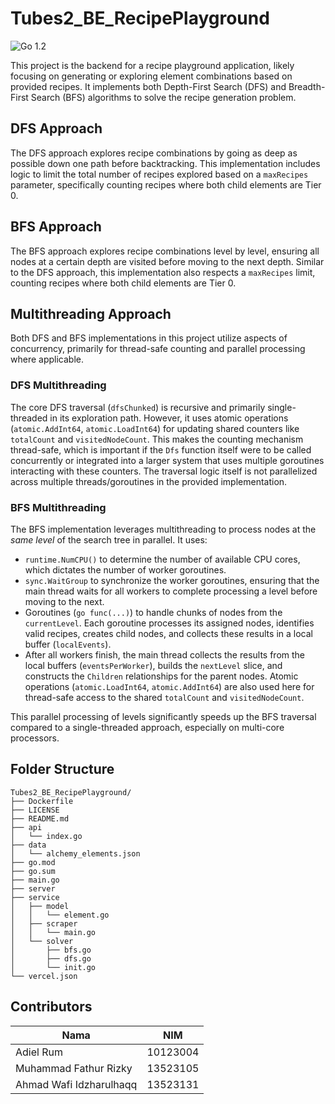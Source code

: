 # Tubes2_BE_RecipePlayground
![Go 1.2](https://img.shields.io/badge/Go-1.2-blue.svg)

This project is the backend for a recipe playground application, likely focusing on generating or exploring element combinations based on provided recipes. It implements both Depth-First Search (DFS) and Breadth-First Search (BFS) algorithms to solve the recipe generation problem.

## DFS Approach

The DFS approach explores recipe combinations by going as deep as possible down one path before backtracking. This implementation includes logic to limit the total number of recipes explored based on a `maxRecipes` parameter, specifically counting recipes where both child elements are Tier 0.

## BFS Approach

The BFS approach explores recipe combinations level by level, ensuring all nodes at a certain depth are visited before moving to the next depth. Similar to the DFS approach, this implementation also respects a `maxRecipes` limit, counting recipes where both child elements are Tier 0.

## Multithreading Approach

Both DFS and BFS implementations in this project utilize aspects of concurrency, primarily for thread-safe counting and parallel processing where applicable.

### DFS Multithreading

The core DFS traversal (`dfsChunked`) is recursive and primarily single-threaded in its exploration path. However, it uses atomic operations (`atomic.AddInt64`, `atomic.LoadInt64`) for updating shared counters like `totalCount` and `visitedNodeCount`. This makes the counting mechanism thread-safe, which is important if the `Dfs` function itself were to be called concurrently or integrated into a larger system that uses multiple goroutines interacting with these counters. The traversal logic itself is not parallelized across multiple threads/goroutines in the provided implementation.

### BFS Multithreading

The BFS implementation leverages multithreading to process nodes at the *same level* of the search tree in parallel. It uses:
- `runtime.NumCPU()` to determine the number of available CPU cores, which dictates the number of worker goroutines.
- `sync.WaitGroup` to synchronize the worker goroutines, ensuring that the main thread waits for all workers to complete processing a level before moving to the next.
- Goroutines (`go func(...)`) to handle chunks of nodes from the `currentLevel`. Each goroutine processes its assigned nodes, identifies valid recipes, creates child nodes, and collects these results in a local buffer (`localEvents`).
- After all workers finish, the main thread collects the results from the local buffers (`eventsPerWorker`), builds the `nextLevel` slice, and constructs the `Children` relationships for the parent nodes.
Atomic operations (`atomic.LoadInt64`, `atomic.AddInt64`) are also used here for thread-safe access to the shared `totalCount` and `visitedNodeCount`.

This parallel processing of levels significantly speeds up the BFS traversal compared to a single-threaded approach, especially on multi-core processors.

## Folder Structure

```
Tubes2_BE_RecipePlayground/
├── Dockerfile
├── LICENSE
├── README.md
├── api
│   └── index.go
├── data
│   └── alchemy_elements.json
├── go.mod
├── go.sum
├── main.go
├── server
├── service
│   ├── model
│   │   └── element.go
│   ├── scraper
│   │   └── main.go
│   └── solver
│       ├── bfs.go
│       ├── dfs.go
│       └── init.go
└── vercel.json
```

## Contributors

| Nama | NIM |
|---|---|
| Adiel Rum | 10123004 |
| Muhammad Fathur Rizky | 13523105 |
| Ahmad Wafi Idzharulhaqq | 13523131 |
